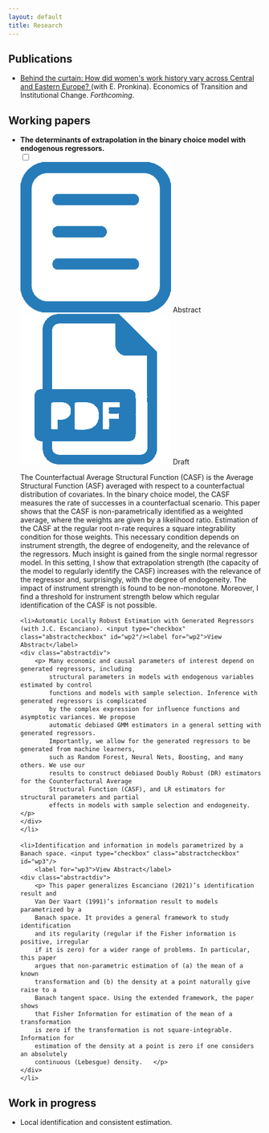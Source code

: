 ```yaml
---
layout: default
title: Research
---
```


## Publications
* [Behind the curtain: How did women's work history vary across Central and Eastern Europe?
](https://doi.org/10.1111/ecot.12345) (with E. Pronkina). Economics of Transition and Institutional Change. *Forthcoming*.


## Working papers
<ul>
    <li><b>The determinants of extrapolation in the binary choice model with endogenous regressors. </b><br> 
        <input type="checkbox" class="abstractcheckbox" id="wp1"/>
        <label for="wp1"><div class="abstractbotton"><img src="files/icons/abstract.png"> Abstract</div></label> 
        <div class="draftbotton"><img src="files/icons/download_pdf.png"> Draft</div>
        <div class="abstractdiv">
        <p class="abstractp"> The Counterfactual Average Structural Function (CASF) is the Average Structural
            Function (ASF) averaged with respect to a counterfactual distribution of covariates.
            In the binary choice model, the CASF measures the rate of successes in a counterfactual
            scenario. This paper shows that the CASF is non-parametrically identified
            as a weighted average, where the weights are given by a likelihood ratio. Estimation
            of the CASF at the regular root n-rate requires a square integrability condition for
            those weights. This necessary condition depends on instrument strength, the degree
            of endogeneity, and the relevance of the regressors. Much insight is gained from the
            single normal regressor model. In this setting, I show that extrapolation strength
            (the capacity of the model to regularly identify the CASF) increases with the relevance 
            of the regressor and, surprisingly, with the degree of endogeneity. The impact
            of instrument strength is found to be non-monotone. Moreover, I find a threshold for
            instrument strength below which regular identification of the CASF is not possible. </p>
        </div>
    </li>
    
    <li>Automatic Locally Robust Estimation with Generated Regressors (with J.C. Escanciano). <input type="checkbox" class="abstractcheckbox" id="wp2"/><label for="wp2">View Abstract</label>
    <div class="abstractdiv">
        <p> Many economic and causal parameters of interest depend on generated regressors, including
            structural parameters in models with endogenous variables estimated by control
            functions and models with sample selection. Inference with generated regressors is complicated
            by the complex expression for influence functions and asymptotic variances. We propose
            automatic debiased GMM estimators in a general setting with generated regressors. 
            Importantly, we allow for the generated regressors to be generated from machine learners,
            such as Random Forest, Neural Nets, Boosting, and many others. We use our
            results to construct debiased Doubly Robust (DR) estimators for the Counterfactural Average
            Structural Function (CASF), and LR estimators for structural parameters and partial
            effects in models with sample selection and endogeneity. </p>
    </div>
    </li> 
    
    <li>Identification and information in models parametrized by a Banach space. <input type="checkbox" class="abstractcheckbox" id="wp3"/>
        <label for="wp3">View Abstract</label>
    <div class="abstractdiv">
        <p> This paper generalizes Escanciano (2021)’s identification result and
        Van Der Vaart (1991)’s information result to models parametrized by a
        Banach space. It provides a general framework to study identification
        and its regularity (regular if the Fisher information is positive, irregular
        if it is zero) for a wider range of problems. In particular, this paper
        argues that non-parametric estimation of (a) the mean of a known
        transformation and (b) the density at a point naturally give raise to a
        Banach tangent space. Using the extended framework, the paper shows
        that Fisher Information for estimation of the mean of a transformation
        is zero if the transformation is not square-integrable. Information for
        estimation of the density at a point is zero if one considers an absolutely
        continuous (Lebesgue) density.   </p>
    </div>
    </li> 
</ul>   

## Work in progress
* Local identification and consistent estimation.
